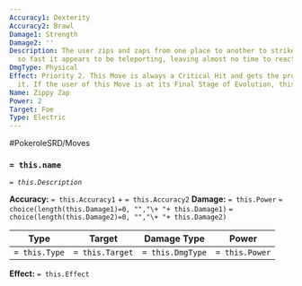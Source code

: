 ```yaml
---
Accuracy1: Dexterity
Accuracy2: Brawl
Damage1: Strength
Damage2: ''
Description: The user zips and zaps from one place to another to strike the foe moving
  so fast it appears to be teleporting, leaving almost no time to react.
DmgType: Physical
Effect: Priority 2. This Move is always a Critical Hit and gets the proper Bonus for
  it. If the user of this Move is at its Final Stage of Evolution, this move fails.
Name: Zippy Zap
Power: 2
Target: Foe
Type: Electric
---
```


#PokeroleSRD/Moves

### `= this.name` 
*`= this.Description`*

**Accuracy:** `= this.Accuracy1` + `= this.Accuracy2`
**Damage:** `= this.Power` `= choice(length(this.Damage1)=0, "","\+ "+ this.Damage1)` `= choice(length(this.Damage2)=0, "","\+ "+ this.Damage2)`

| Type          | Target          | Damage Type          | Power          |
| ------------- | --------------- | ---------------- | -------------- |
| `= this.Type` | `= this.Target` | `= this.DmgType` | `= this.Power` | 

**Effect:** `= this.Effect`